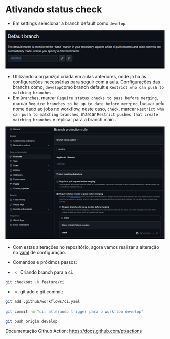 # Ativando status check

- Em settings selecionar a branch default como `develop`.

![alt text](image.png)

- Utilizando a organizçõ criada em aulas anteriores, onde já há as configurações necessárias para seguir com a aula. Configurações das branchs como, `develop`como branch default e `Restrict who can push to matching branches`.
- Em `Branches`, marcar `Require status checks to pass before merging`, marcar `Require branches to be up to date before merging`, buscar pelo nome dado ao jobs no workflow, neste caso, `check`, marcar `Restrict who can push to matching branches`, marcar `Restrict pushes that create matching branches` e replicar para a branch main .

![alt text](image-1.png)

- Com estas alterações no repositório, agora vamos realizar a alteração no [yaml](../../.github/workflows/ci.yaml) de configuração.
- Comandos e próximos passos:

- - Criando branch para a ci.
```bash
git checkout -b feature/ci
```

- - git add e git commit:

```bash
git add .github/workflows/ci.yaml
```

```bash
git commit -m "ci: alterando trigger para o workflow develop" 
```

```bash
git push origin develop 
```

Documentação Github Action:
https://docs.github.com/pt/actions
